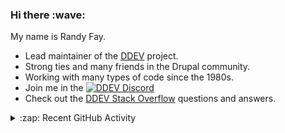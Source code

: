
<h3>Hi there :wave:</h3>

My name is Randy Fay.

- Lead maintainer of the [DDEV](https://github.com/ddev/ddev) project.
- Strong ties and many friends in the Drupal community.
- Working with many types of code since the 1980s.
- Join me in the [![DDEV Discord](https://img.shields.io/discord/664580571770388500?logo=discord&logoColor=%23fff&label=DDEV%20Discord&link=https%3A%2F%2Fddev.com%2Fs%2Fdiscord)](https://ddev.com/s/discord)
- Check out the [DDEV Stack Overflow](https://stackoverflow.com/tags/ddev) questions and answers.

<details>
  <summary>:zap: Recent GitHub Activity</summary>

<!--RECENT_ACTIVITY:start-->
1. 💬 Commented on [#7392](https://github.com/ddev/ddev/pull/7392#issuecomment-2992574955) in [ddev/ddev](https://github.com/ddev/ddev)<br>
2. 💪 Opened PR [#7392](https://github.com/ddev/ddev/pull/7392) in [ddev/ddev](https://github.com/ddev/ddev)<br>
3. 💬 Commented on [#141](https://github.com/ddev/ddev-platformsh/issues/141#issuecomment-2991996673) in [ddev/ddev-platformsh](https://github.com/ddev/ddev-platformsh)<br>
4. ✔️ Closed issue [#7366](https://github.com/ddev/ddev/issues/7366) in [ddev/ddev](https://github.com/ddev/ddev)<br>
5. 🎉 Merged PR [#7390](https://github.com/ddev/ddev/pull/7390) in [ddev/ddev](https://github.com/ddev/ddev)<br>
6. 💬 Commented on [#7391](https://github.com/ddev/ddev/issues/7391#issuecomment-2991637040) in [ddev/ddev](https://github.com/ddev/ddev)<br>
7. 💬 Commented on [#451](https://github.com/ddev/ddev-intellij-plugin/issues/451#issuecomment-2991504544) in [ddev/ddev-intellij-plugin](https://github.com/ddev/ddev-intellij-plugin)<br>
8. 💬 Commented on [#141](https://github.com/ddev/ddev-platformsh/issues/141#issuecomment-2991411670) in [ddev/ddev-platformsh](https://github.com/ddev/ddev-platformsh)<br>
9. 💬 Commented on [#141](https://github.com/ddev/ddev-platformsh/issues/141#issuecomment-2991406828) in [ddev/ddev-platformsh](https://github.com/ddev/ddev-platformsh)<br>
10. 💬 Commented on [#451](https://github.com/ddev/ddev-intellij-plugin/issues/451#issuecomment-2991399655) in [ddev/ddev-intellij-plugin](https://github.com/ddev/ddev-intellij-plugin)<br>
11. 💬 Commented on [#141](https://github.com/ddev/ddev-platformsh/issues/141#issuecomment-2991371009) in [ddev/ddev-platformsh](https://github.com/ddev/ddev-platformsh)<br>
12. 🎉 Merged PR [#7386](https://github.com/ddev/ddev/pull/7386) in [ddev/ddev](https://github.com/ddev/ddev)<br>
13. ✔️ Closed issue [#7201](https://github.com/ddev/ddev/issues/7201) in [ddev/ddev](https://github.com/ddev/ddev)<br>
14. ✔️ Closed issue [#5073](https://github.com/ddev/ddev/issues/5073) in [ddev/ddev](https://github.com/ddev/ddev)<br>
15. 🎉 Merged PR [#7151](https://github.com/ddev/ddev/pull/7151) in [ddev/ddev](https://github.com/ddev/ddev)<br>
16. 🎉 Merged PR [#7388](https://github.com/ddev/ddev/pull/7388) in [ddev/ddev](https://github.com/ddev/ddev)<br>
17. 🎉 Merged PR [#7387](https://github.com/ddev/ddev/pull/7387) in [ddev/ddev](https://github.com/ddev/ddev)<br>
18. 👍 Approved [#7386](https://github.com/ddev/ddev/pull/7386#pullrequestreview-2943733991) in [ddev/ddev](https://github.com/ddev/ddev)<br>
19. 💬 Commented on [#7366](https://github.com/ddev/ddev/issues/7366#issuecomment-2988496541) in [ddev/ddev](https://github.com/ddev/ddev)<br>
20. 💪 Opened PR [#7390](https://github.com/ddev/ddev/pull/7390) in [ddev/ddev](https://github.com/ddev/ddev)<br>
<!--RECENT_ACTIVITY:end-->

</details>
